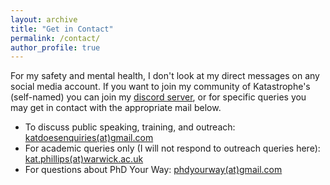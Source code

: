 ```yaml
---
layout: archive
title: "Get in Contact"
permalink: /contact/
author_profile: true
---
```



For my safety and mental health, I don't look at my direct messages on any social media account. If you want to join my community of Katastrophe's (self-named) you can join my [discord server](https://discord.gg/AwjsJPth7s), or for specific queries you may get in contact with the appropriate mail below. 

* To discuss public speaking, training, and outreach: [katdoesenquiries(at)gmail.com](mailto:katdoesenquiries@gmail.com)
* For academic queries only (I will not respond to outreach queries here): [kat.phillips(at)warwick.ac.uk](mailto:kat.phillips@warwick.ac.uk) 
* For questions about PhD Your Way: [phdyourway(at)gmail.com](mailto:phdyourway@gmail.com)
